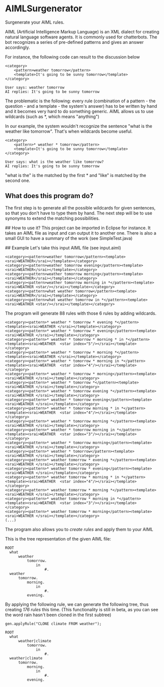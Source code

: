 # AIMLSurgenerator
Surgenerate your AIML rules.

AIML (Artificial Intelligence Markup Language) is an XML dialect for creating natural language software agents.
It is commonly used for chatterbots.
The bot recognizes a series of pre-defined patterns and gives an answer accordingly.

For instance, the following code can result to the discussion below
```
<category>
	<pattern>weather tomorrow</pattern>
	<template>It's going to be sunny tomorrow</template>
</category>
```

```
User says: weather tomorrow
AI replies: It's going to be sunny tomorrow
```

The problematic is the following: every rule (combination of a pattern - the question - and a template - the system's answer) has to be written by hand and it becomes very hard to do something generic.
AIML allows us to use wildcards (such as *, which means "anything")

In our example, the system wouldn't recognize the sentence "what is the weather like tomorrow".
That's when wildcards become useful.

```
<category>
	<pattern>* weather * tomorrow</pattern>
	<template>It's going to be sunny tomorrow</template>
</category>
```

```
User says: what is the weather like tomorrow?
AI replies: It's going to be sunny tomorrow
```

"what is the" is the matched by the first *
and "like" is matched by the second one.

## What does this program do?
The first step is to generate all the possible wildcards for given sentences, so that you don't have to type them by hand.
The next step will be to use synonyms to extend the matching possibilities.

## How to use it?
This project can be imported in Eclipse for instance.
It takes an AIML file as input and can output it to another one.
There is also a small GUI to have a summary of the work (see SimpleTest.java)

## Example
Let's take this input AIML file (see input.aiml)

```
<category><pattern>weather tomorrow</pattern><template><srai>WEATHER</srai></template></category>
<category><pattern>weather tomorrow evening</pattern><template><srai>WEATHER</srai></template></category>
<category><pattern>weather tomorrow morning</pattern><template><srai>WEATHER</srai></template></category>
<category><pattern>weather tomorrow morning in *</pattern><template><srai>WEATHER <star/></srai></template></category>
<category><pattern>what weather tomorrow</pattern><template><srai>WEATHER</srai></template></category>
<category><pattern>what weather tomorrow in *</pattern><template><srai>WEATHER <star/></srai></template></category>
```

The program will generate 88 rules with those 6 rules by adding wildcards.

```
<category><pattern>* weather * tomorrow * evening *</pattern><template><srai>WEATHER </srai></template></category>
<category><pattern>* weather * tomorrow * evening</pattern><template><srai>WEATHER </srai></template></category>
<category><pattern>* weather * tomorrow * morning * in *</pattern><template><srai>WEATHER  <star index="5"/></srai></template></category>
<category><pattern>* weather * tomorrow * morning *</pattern><template><srai>WEATHER </srai></template></category>
<category><pattern>* weather * tomorrow * morning in *</pattern><template><srai>WEATHER  <star index="4"/></srai></template></category>
<category><pattern>* weather * tomorrow * morning</pattern><template><srai>WEATHER </srai></template></category>
<category><pattern>* weather * tomorrow *</pattern><template><srai>WEATHER </srai></template></category>
<category><pattern>* weather * tomorrow evening *</pattern><template><srai>WEATHER </srai></template></category>
<category><pattern>* weather * tomorrow evening</pattern><template><srai>WEATHER </srai></template></category>
<category><pattern>* weather * tomorrow morning * in *</pattern><template><srai>WEATHER  <star index="4"/></srai></template></category>
<category><pattern>* weather * tomorrow morning *</pattern><template><srai>WEATHER </srai></template></category>
<category><pattern>* weather * tomorrow morning in *</pattern><template><srai>WEATHER  <star index="3"/></srai></template></category>
<category><pattern>* weather * tomorrow morning</pattern><template><srai>WEATHER </srai></template></category>
<category><pattern>* weather * tomorrow</pattern><template><srai>WEATHER </srai></template></category>
<category><pattern>* weather tomorrow * evening *</pattern><template><srai>WEATHER </srai></template></category>
<category><pattern>* weather tomorrow * evening</pattern><template><srai>WEATHER </srai></template></category>
<category><pattern>* weather tomorrow * morning * in *</pattern><template><srai>WEATHER  <star index="4"/></srai></template></category>
<category><pattern>* weather tomorrow * morning *</pattern><template><srai>WEATHER </srai></template></category>
<category><pattern>* weather tomorrow * morning in *</pattern><template><srai>WEATHER  <star index="3"/></srai></template></category>
<category><pattern>* weather tomorrow * morning</pattern><template><srai>WEATHER </srai></template></category>
(...)
```

The program also allows you to *create rules* and apply them to your AIML

This is the tree representation of the given AIML file:
```
ROOT
  what
      weather
          tomorrow.
              in
                  #.                                                  
  weather
      tomorrow.
          morning.
              in
                  #.                                          
          evening. 
```

By applying the following rule, we can generate the following tree, thus creating *176 rules* this time.
(This functionality is still in beta, as you can see the word rain hasn't been cloned in the first subtree)

```
gen.applyRule("CLONE climate FROM weather");
```

```
ROOT
  what
      weather|climate
          tomorrow.
              in
                  #.                                                  
  weather|climate
      tomorrow.
          morning.
              in
                  #.                                          
          evening.  
```
